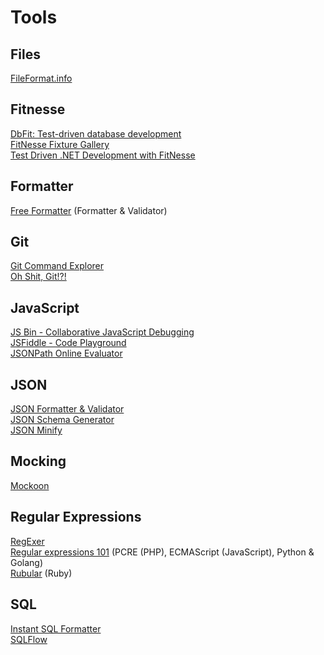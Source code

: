 # Tools

## Files
[FileFormat.info](https://www.fileformat.info)

## Fitnesse
[DbFit: Test-driven database development](https://github.com/dbfit/dbfit)  
[FitNesse Fixture Gallery](http://fitnesse.org/FitNesse.UserGuide.FixtureGallery)  
[Test Driven .NET Development with FitNesse](https://gojko.net/books/test-driven-net-with-fitnesse/)  

## Formatter
[Free Formatter](https://www.freeformatter.com/) (Formatter & Validator)  

## Git
[Git Command Explorer](https://gitexplorer.com/ "Find the right commands you need without digging through the web.")  
[Oh Shit, Git!?!](https://ohshitgit.com/)

## JavaScript
[JS Bin - Collaborative JavaScript Debugging](https://jsbin.com/)  
[JSFiddle - Code Playground](https://jsfiddle.net/)  
[JSONPath Online Evaluator](https://jsonpath.com/)  

## JSON
[JSON Formatter & Validator](https://jsonformatter.curiousconcept.com/)  
[JSON Schema Generator](https://jsonschema.net/home)  
[JSON Minify](https://www.cleancss.com/json-minify/)  

## Mocking
[Mockoon](https://mockoon.com/)  

## Regular Expressions
[RegExer](https://regexr.com/)  
[Regular expressions 101](https://regex101.com/)  (PCRE (PHP), ECMAScript (JavaScript), Python & Golang)  
[Rubular](https://rubular.com/ "a Ruby regular expression editor") (Ruby)  

## SQL
[Instant SQL Formatter](http://www.dpriver.com/pp/sqlformat.htm)  
[SQLFlow](https://gudusoft.com/sqlflow/#/)
